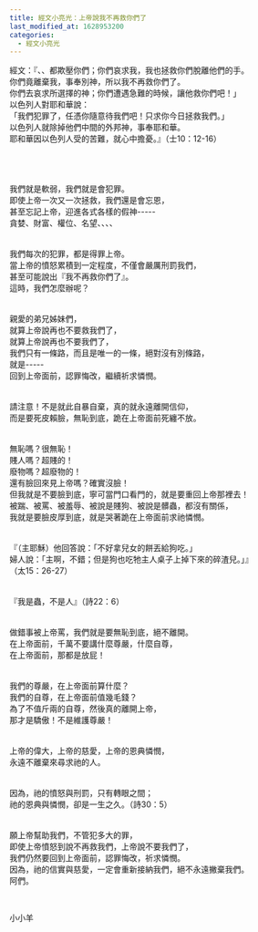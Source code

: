 ```yaml
---
title: 經文小亮光：上帝說我不再救你們了
last_modified_at: 1628953200
categories:
  - 經文小亮光
---
```


<div>經文：『、、都欺壓你們；你們哀求我，我也拯救你們脫離他們的手。</div>

<div>你們竟離棄我，事奉別神，所以我不再救你們了。</div>

<div>你們去哀求所選擇的神；你們遭遇急難的時候，讓他救你們吧！」</div>

<div>以色列人對耶和華說：</div>

<div>「我們犯罪了，任憑你隨意待我們吧！只求你今日拯救我們。」</div>

<div>以色列人就除掉他們中間的外邦神，事奉耶和華。</div>

<div>耶和華因以色列人受的苦難，就心中擔憂。』（士10：12-16）</div>

<div>&nbsp;</div>

<div>&nbsp;</div>

<div>&nbsp;</div>

<div>&nbsp;</div>

<div>我們就是軟弱，我們就是會犯罪。</div>

<div>即使上帝一次又一次拯救，我們還是會忘恩，</div>

<div>甚至忘記上帝，迎進各式各樣的假神-----</div>

<div>貪婪、財富、權位、名望、、、、</div>

<div>&nbsp;</div>

<div>&nbsp;</div>

<div>我們每次的犯罪，都是得罪上帝。</div>

<div>當上帝的憤怒累積到一定程度，不僅會嚴厲刑罰我們，</div>

<div>甚至可能說出『我不再救你們了』。</div>

<div>這時，我們怎麼辦呢？</div>

<div>&nbsp;</div>

<div>&nbsp;</div>

<div>親愛的弟兄姊妹們，</div>

<div>就算上帝說再也不要救我們了，</div>

<div>就算上帝說再也不要我們了，</div>

<div>我們只有一條路，而且是唯一的一條，絕對沒有別條路，</div>

<div>就是-----</div>

<div>回到上帝面前，認罪悔改，繼續祈求憐憫。</div>

<div>&nbsp;</div>

<div>&nbsp;</div>

<div>請注意！不是就此自暴自棄，真的就永遠離開信仰，</div>

<div>而是要死皮賴臉，無恥到底，跪在上帝面前死纏不放。</div>

<div>&nbsp;</div>

<div>&nbsp;</div>

<div>無恥嗎？很無恥！</div>

<div>賤人嗎？超賤的！</div>

<div>廢物嗎？超廢物的！</div>

<div>還有臉回來見上帝嗎？確實沒臉！</div>

<div>但我就是不要臉到底，寧可當門口看門的，就是要重回上帝那裡去！</div>

<div>被踹、被罵、被羞辱、被說是賤狗、被說是髒蟲，都沒有關係，</div>

<div>我就是要臉皮厚到底，就是哭著跪在上帝面前求祂憐憫。</div>

<div>&nbsp;</div>

<div>&nbsp;</div>

<div>『（主耶穌）他回答說：「不好拿兒女的餅丟給狗吃。」</div>

<div>婦人說：「主啊，不錯；但是狗也吃牠主人桌子上掉下來的碎渣兒。」』</div>

<div>（太15：26-27）</div>

<div>&nbsp;</div>

<div>&nbsp;</div>

<div>『我是蟲，不是人』（詩22：6）</div>

<div>&nbsp;</div>

<div>&nbsp;</div>

<div>做錯事被上帝罵，我們就是要無恥到底，絕不離開。</div>

<div>在上帝面前，千萬不要講什麼尊嚴，什麼自尊，</div>

<div>在上帝面前，那都是放屁！</div>

<div>&nbsp;</div>

<div>&nbsp;</div>

<div>我們的尊嚴，在上帝面前算什麼？</div>

<div>我們的自尊，在上帝面前值幾毛錢？</div>

<div>為了不值斤兩的自尊，然後真的離開上帝，</div>

<div>那才是驕傲！不是維護尊嚴！</div>

<div>&nbsp;</div>

<div>&nbsp;</div>

<div>上帝的偉大，上帝的慈愛，上帝的恩典憐憫，</div>

<div>永遠不離棄來尋求祂的人。</div>

<div>&nbsp;</div>

<div>&nbsp;</div>

<div>因為，祂的憤怒與刑罰，只有轉眼之間；</div>

<div>祂的恩典與憐憫，卻是一生之久。（詩30：5）</div>

<div>&nbsp;</div>

<div>&nbsp;</div>

<div>願上帝幫助我們，不管犯多大的罪，</div>

<div>即使上帝憤怒到說不再救我們，上帝說不要我們了，</div>

<div>我們仍然要回到上帝面前，認罪悔改，祈求憐憫。</div>

<div>因為，祂的信實與慈愛，一定會重新接納我們，絕不永遠撇棄我們。</div>

<div>阿們。</div>

<p>&nbsp;</p>

<p>小小羊</p>

<p>&nbsp;</p>


